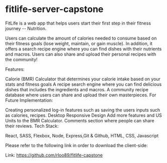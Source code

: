 # fitlife-server-capstone

FitLife is a web app that helps users start their first step in their fitness journey -- Nutrition.

Users can calculate the amount of calories needed to consume based on their fitness goals (lose weight, maintain, or gain muscle). In addition, it offers a search recipe engine where you can find dishes with their nutrients and macros. Users can also share and upload their personal recipes with the community!

Features:

Calorie (BMR) Calculator that determines your calorie intake based on your stats and fitness goals
A recipe search engine where you can find delicious dishes that includes the ingredients and macros.
A community recipe database where users can share and upload their own masterpieces.
For Future Implementation:

Creating personalized log-in features such as saving the users inputs such as calories, recipes.
Desktop Responsive Design
Add more features and US Units to the BMR Calculator.
Comments section where people can share their reviews.
Tech Stack:

React, SASS, Flexbox, Node, Express,Git & Github, HTML, CSS, Javascript

Please refer to the following link in order to download the client-side:

Link: https://github.com/rloo89/fitlife-capstone

